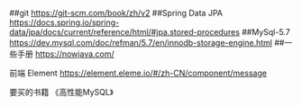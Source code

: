 ##git
	https://git-scm.com/book/zh/v2
##Spring Data JPA
	https://docs.spring.io/spring-data/jpa/docs/current/reference/html/#jpa.stored-procedures
##MySql-5.7
	https://dev.mysql.com/doc/refman/5.7/en/innodb-storage-engine.html
##一些手册
	https://nowjava.com/

前端
Element
	https://element.eleme.io/#/zh-CN/component/message

要买的书籍
		《高性能MySQL》

